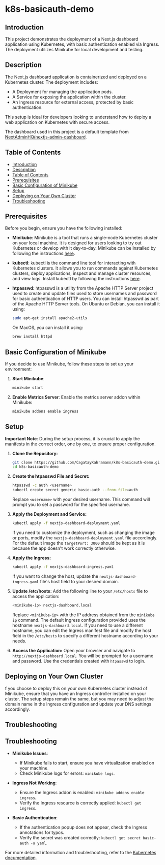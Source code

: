 # k8s-basicauth-demo

## Introduction
This project demonstrates the deployment of a Next.js dashboard application using Kubernetes, with basic authentication enabled via Ingress. The deployment utilizes Minikube for local development and testing.

## Description
The Next.js dashboard application is containerized and deployed on a Kubernetes cluster. The deployment includes:
- A Deployment for managing the application pods.
- A Service for exposing the application within the cluster.
- An Ingress resource for external access, protected by basic authentication.

This setup is ideal for developers looking to understand how to deploy a web application on Kubernetes with secure access.

The dashboard used in this project is a default template from [NextAdminHQ/nextjs-admin-dashboard](https://github.com/NextAdminHQ/nextjs-admin-dashboard).

## Table of Contents
- [Introduction](#introduction)
- [Description](#description)
- [Table of Contents](#table-of-contents)
- [Prerequisites](#prerequisites)
- [Basic Configuration of Minikube](#basic-configuration-of-minikube)
- [Setup](#setup)
- [Deploying on Your Own Cluster](#deploying-on-your-own-cluster)
- [Troubleshooting](#troubleshooting)

## Prerequisites
Before you begin, ensure you have the following installed:

- **Minikube**: Minikube is a tool that runs a single-node Kubernetes cluster on your local machine. It is designed for users looking to try out Kubernetes or develop with it day-to-day. Minikube can be installed by following the instructions [here](https://minikube.sigs.k8s.io/docs/start/).

- **kubectl**: kubectl is the command line tool for interacting with Kubernetes clusters. It allows you to run commands against Kubernetes clusters, deploy applications, inspect and manage cluster resources, and view logs. Install kubectl by following the instructions [here](https://kubernetes.io/docs/tasks/tools/).

- **htpasswd**: htpasswd is a utility from the Apache HTTP Server project used to create and update files used to store usernames and password for basic authentication of HTTP users. You can install htpasswd as part of the Apache HTTP Server tools. On Ubuntu or Debian, you can install it using:
  ```bash
  sudo apt-get install apache2-utils
  ```
  On MacOS, you can install it using:
  ```bash
  brew install httpd
  ```
  
## Basic Configuration of Minikube

If you decide to use Minikube, follow these steps to set up your environment:

1. **Start Minikube**:
   ```bash
   minikube start
   ```
2. **Enable Metrics Server**:
   Enable the metrics server addon within Minikube:
   ```bash
   minikube addons enable ingress
   ```
   
## Setup

**Important Note**: During the setup process, it is crucial to apply the manifests in the correct order, one by one, to ensure proper configuration.

1. **Clone the Repository:**
   ```bash
   git clone https://github.com/CagatayKahramann/k8s-basicauth-demo.git
   cd k8s-basicauth-demo
   ```

2. **Create the htpasswd File and Secret:**
   
   ```bash
   htpasswd -c auth <username>
   kubectl create secret generic basic-auth --from-file=auth
   ```
   Replace `<username>` with your desired username. This command will prompt you to set a password for the specified username.


3. **Apply the Deployment and Service:**
   
   ```bash
   kubectl apply -f nextjs-dashboard-deployment.yaml
   ```
   If you need to customize the deployment, such as changing the image or ports, modify the `nextjs-dashboard-deployment.yaml` file accordingly. For the default image the `targetPort: 3000` should be kept as it is because the app doesn't work correctly otherwise.

4. **Apply the Ingress:**
   
   ```bash
   kubectl apply -f nextjs-dashboard-ingress.yaml
   ```
   If you want to change the host, update the `nextjs-dashboard-ingress.yaml` file's host field to your desired domain.

5. **Update /etc/hosts:**
   Add the following line to your `/etc/hosts` file to access the application:
   ```bash
   <minikube-ip> nextjs-dashboard.local
   ```
   Replace `<minikube-ip>` with the IP address obtained from the `minikube ip` command.
   The default Ingress configuration provided uses the hostname `nextjs-dashboard.local`. If you need to use a different hostname, you can edit the Ingress manifest file and modify the host field in the `/etc/hosts` to specify a different hostname according to your needs.

6. **Access the Application:**
   Open your browser and navigate to `http://nextjs-dashboard.local`. You will be prompted for a username and password. Use the credentials created with `htpasswd` to login.

## Deploying on Your Own Cluster

f you choose to deploy this on your own Kubernetes cluster instead of Minikube, ensure that you have an Ingress controller installed on your cluster. The setup steps remain the same, but you may need to adjust the domain name in the Ingress configuration and update your DNS settings accordingly.

## Troubleshooting

## Troubleshooting

- **Minikube Issues**:
  - If Minikube fails to start, ensure you have virtualization enabled on your machine.
  - Check Minikube logs for errors: `minikube logs`.

- **Ingress Not Working**:
  - Ensure the Ingress addon is enabled: `minikube addons enable ingress`.
  - Verify the Ingress resource is correctly applied: `kubectl get ingress`.

- **Basic Authentication**:
  - If the authentication popup does not appear, check the Ingress annotations for typos.
  - Verify the secret was created correctly: `kubectl get secret basic-auth -o yaml`.

For more detailed information and troubleshooting, refer to the [Kubernetes documentation](https://kubernetes.io/docs/).
